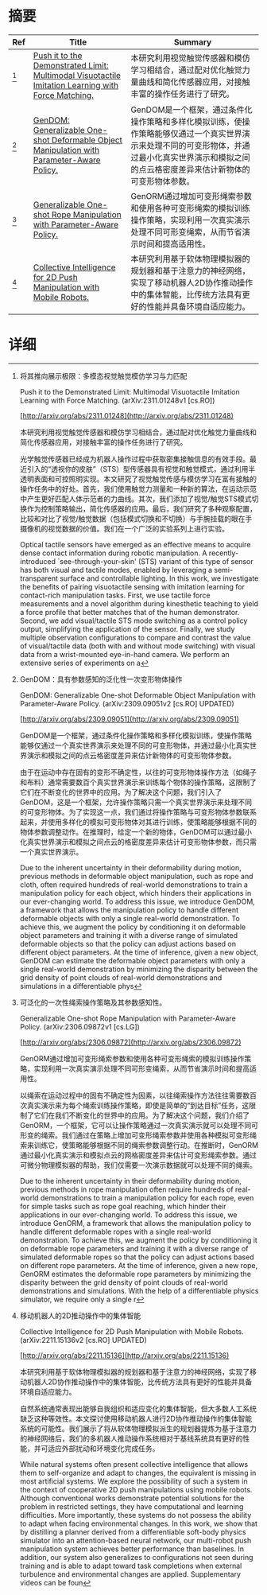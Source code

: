 # 摘要

| Ref | Title | Summary |
| --- | --- | --- |
| [^1] | [Push it to the Demonstrated Limit: Multimodal Visuotactile Imitation Learning with Force Matching.](http://arxiv.org/abs/2311.01248) | 本研究利用视觉触觉传感器和模仿学习相结合，通过配对优化触觉力量曲线和简化传感器应用，对接触丰富的操作任务进行了研究。 |
| [^2] | [GenDOM: Generalizable One-shot Deformable Object Manipulation with Parameter-Aware Policy.](http://arxiv.org/abs/2309.09051) | GenDOM是一个框架，通过条件化操作策略和多样化模拟训练，使操作策略能够仅通过一个真实世界演示来处理不同的可变形物体，并通过最小化真实世界演示和模拟之间的点云格密度差异来估计新物体的可变形物体参数。 |
| [^3] | [Generalizable One-shot Rope Manipulation with Parameter-Aware Policy.](http://arxiv.org/abs/2306.09872) | GenORM通过增加可变形绳索参数和使用各种可变形绳索的模拟训练操作策略，实现利用一次真实演示处理不同可形变绳索，从而节省演示时间和提高适用性。 |
| [^4] | [Collective Intelligence for 2D Push Manipulation with Mobile Robots.](http://arxiv.org/abs/2211.15136) | 本研究利用基于软体物理模拟器的规划器和基于注意力的神经网络，实现了移动机器人2D协作推动操作中的集体智能，比传统方法具有更好的性能并具备环境自适应能力。 |

# 详细

[^1]: 将其推向展示极限：多模态视觉触觉模仿学习与力匹配

    Push it to the Demonstrated Limit: Multimodal Visuotactile Imitation Learning with Force Matching. (arXiv:2311.01248v1 [cs.RO])

    [http://arxiv.org/abs/2311.01248](http://arxiv.org/abs/2311.01248)

    本研究利用视觉触觉传感器和模仿学习相结合，通过配对优化触觉力量曲线和简化传感器应用，对接触丰富的操作任务进行了研究。

    

    光学触觉传感器已经成为机器人操作过程中获取密集接触信息的有效手段。最近引入的“透视你的皮肤”（STS）型传感器具有视觉和触觉模式，通过利用半透明表面和可控照明实现。本文研究了视觉触觉传感与模仿学习在富有接触的操作任务中的好处。首先，我们使用触觉力测量和一种新的算法，在运动示范中产生更好匹配人体示范者的力曲线。其次，我们添加了视觉/触觉STS模式切换作为控制策略输出，简化传感器的应用。最后，我们研究了多种观察配置，比较和对比了视觉/触觉数据（包括模式切换和不切换）与手腕挂载的眼在手摄像机的视觉数据的价值。我们在一个广泛的实验系列上进行实验。

    Optical tactile sensors have emerged as an effective means to acquire dense contact information during robotic manipulation. A recently-introduced `see-through-your-skin' (STS) variant of this type of sensor has both visual and tactile modes, enabled by leveraging a semi-transparent surface and controllable lighting. In this work, we investigate the benefits of pairing visuotactile sensing with imitation learning for contact-rich manipulation tasks. First, we use tactile force measurements and a novel algorithm during kinesthetic teaching to yield a force profile that better matches that of the human demonstrator. Second, we add visual/tactile STS mode switching as a control policy output, simplifying the application of the sensor. Finally, we study multiple observation configurations to compare and contrast the value of visual/tactile data (both with and without mode switching) with visual data from a wrist-mounted eye-in-hand camera. We perform an extensive series of experiments on a
    
[^2]: GenDOM：具有参数感知的泛化性一次变形物体操作

    GenDOM: Generalizable One-shot Deformable Object Manipulation with Parameter-Aware Policy. (arXiv:2309.09051v2 [cs.RO] UPDATED)

    [http://arxiv.org/abs/2309.09051](http://arxiv.org/abs/2309.09051)

    GenDOM是一个框架，通过条件化操作策略和多样化模拟训练，使操作策略能够仅通过一个真实世界演示来处理不同的可变形物体，并通过最小化真实世界演示和模拟之间的点云格密度差异来估计新物体的可变形物体参数。

    

    由于在运动中存在固有的变形不确定性，以往的可变形物体操作方法（如绳子和布料）通常需要数百个真实世界演示来训练每个物体的操作策略，这限制了它们在不断变化的世界中的应用。为了解决这个问题，我们引入了GenDOM，这是一个框架，允许操作策略只需一个真实世界演示来处理不同的可变形物体。为了实现这一点，我们通过将操作策略与可变形物体参数联系起来，并使用多样化的模拟可变形物体对其进行训练，使策略能够根据不同的物体参数调整动作。在推理时，给定一个新的物体，GenDOM可以通过最小化真实世界演示和模拟之间点云的格密度差异来估计可变形物体参数，而只需一个真实世界演示。

    Due to the inherent uncertainty in their deformability during motion, previous methods in deformable object manipulation, such as rope and cloth, often required hundreds of real-world demonstrations to train a manipulation policy for each object, which hinders their applications in our ever-changing world. To address this issue, we introduce GenDOM, a framework that allows the manipulation policy to handle different deformable objects with only a single real-world demonstration. To achieve this, we augment the policy by conditioning it on deformable object parameters and training it with a diverse range of simulated deformable objects so that the policy can adjust actions based on different object parameters. At the time of inference, given a new object, GenDOM can estimate the deformable object parameters with only a single real-world demonstration by minimizing the disparity between the grid density of point clouds of real-world demonstrations and simulations in a differentiable phys
    
[^3]: 可泛化的一次性绳索操作策略及其参数感知性。

    Generalizable One-shot Rope Manipulation with Parameter-Aware Policy. (arXiv:2306.09872v1 [cs.LG])

    [http://arxiv.org/abs/2306.09872](http://arxiv.org/abs/2306.09872)

    GenORM通过增加可变形绳索参数和使用各种可变形绳索的模拟训练操作策略，实现利用一次真实演示处理不同可形变绳索，从而节省演示时间和提高适用性。

    

    以绳索在运动过程中的固有不确定性为因素，以往绳索操作方法往往需要数百次真实演示来为每个绳索训练操作策略，即使是简单的“到达目标”任务，这限制了它们在我们不断变化的世界中的应用。为了解决这个问题，我们介绍了GenORM，一个框架，它可以让操作策略通过一次真实演示就可以处理不同可形变的绳索。我们通过在策略上增加可变形绳索参数并使用各种模拟可变形绳索来训练它，使策略能够根据不同的绳索参数调整行动。在推断时，GenORM通过最小化真实演示和模拟点云的网格密度差异来估计可变形绳索参数。通过可微分物理模拟器的帮助，我们仅需要一次演示数据就可以处理不同的绳索。

    Due to the inherent uncertainty in their deformability during motion, previous methods in rope manipulation often require hundreds of real-world demonstrations to train a manipulation policy for each rope, even for simple tasks such as rope goal reaching, which hinder their applications in our ever-changing world. To address this issue, we introduce GenORM, a framework that allows the manipulation policy to handle different deformable ropes with a single real-world demonstration. To achieve this, we augment the policy by conditioning it on deformable rope parameters and training it with a diverse range of simulated deformable ropes so that the policy can adjust actions based on different rope parameters. At the time of inference, given a new rope, GenORM estimates the deformable rope parameters by minimizing the disparity between the grid density of point clouds of real-world demonstrations and simulations. With the help of a differentiable physics simulator, we require only a single r
    
[^4]: 移动机器人的2D推动操作中的集体智能

    Collective Intelligence for 2D Push Manipulation with Mobile Robots. (arXiv:2211.15136v2 [cs.RO] UPDATED)

    [http://arxiv.org/abs/2211.15136](http://arxiv.org/abs/2211.15136)

    本研究利用基于软体物理模拟器的规划器和基于注意力的神经网络，实现了移动机器人2D协作推动操作中的集体智能，比传统方法具有更好的性能并具备环境自适应能力。

    

    自然系统通常表现出能够自我组织和适应变化的集体智能，但大多数人工系统缺乏这种等效性。本文探讨使用移动机器人进行2D协作推动操作的集体智能系统的可能性。我们展示了将从软体物理模拟派生的规划器提炼为基于注意力的神经网络后，我们的多机器人推动操作系统相对于基线系统具有更好的性能，并可适应外部扰动和环境变化完成任务。

    While natural systems often present collective intelligence that allows them to self-organize and adapt to changes, the equivalent is missing in most artificial systems. We explore the possibility of such a system in the context of cooperative 2D push manipulations using mobile robots. Although conventional works demonstrate potential solutions for the problem in restricted settings, they have computational and learning difficulties. More importantly, these systems do not possess the ability to adapt when facing environmental changes. In this work, we show that by distilling a planner derived from a differentiable soft-body physics simulator into an attention-based neural network, our multi-robot push manipulation system achieves better performance than baselines. In addition, our system also generalizes to configurations not seen during training and is able to adapt toward task completions when external turbulence and environmental changes are applied. Supplementary videos can be foun
    

